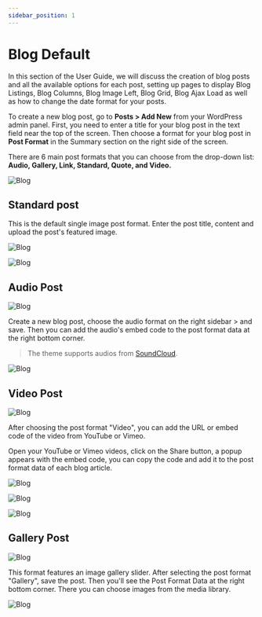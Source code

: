 ```yaml
---
sidebar_position: 1
---
```

# Blog Default

In this section of the User Guide, we will discuss the creation of blog posts and all the available options for each post, setting up pages to display Blog Listings, Blog Columns, Blog Image Left, Blog Grid, Blog Ajax Load as well as how to change the date format for your posts.

To create a new blog post, go to **Posts > Add New** from your WordPress admin panel. First, you need to enter a title for your blog post in the text field near the top of the screen. Then choose a format for your blog post in **Post Format** in the Summary section on the right side of the screen.

There are 6 main post formats that you can choose from the drop-down list: **Audio, Gallery, Link, Standard, Quote, and Video.**

![Blog](./img/blog-add.jpeg)

## Standard post

This is the default single image post format. Enter the post title, content and upload the post's featured image. 

![Blog](./img/blog-default.jpeg)

![Blog](./img/blog-feature.jpeg)

## Audio Post

![Blog](./img/blog-audio.jpeg)

Create a new blog post, choose the audio format on the right sidebar > and save. Then you can add the audio's embed code to the post format data at the right bottom corner. 

> The theme supports audios from [SoundCloud](https://soundcloud.com/).

![Blog](./img/blog-audio-content.jpeg)

## Video Post

![Blog](./img/blog-video.jpeg)

After choosing the post format "Video", you can add the URL or embed code of the video from YouTube or Vimeo. 

Open your YouTube or Vimeo videos, click on the Share button,  a popup appears with the embed code, you can copy the code and add it to the post format data of each blog article. 

![Blog](./img/blog-video-content.jpeg)

![Blog](./img/video-embed.jpeg)

![Blog](./img/video-code.jpeg)

## Gallery Post

![Blog](./img/gallery.jpeg)

This format features an image gallery slider. After selecting the post format "Gallery", save the post. Then you'll see the Post Format Data at the right bottom corner. There you can choose images from the media library.

![Blog](./img/gallery-post.jpeg)

